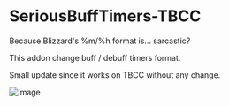 # SeriousBuffTimers-TBCC
Because Blizzard's %m/%h format is... sarcastic?

This addon change buff / debuff timers format.

Small update since it works on TBCC without any change.

![image](https://user-images.githubusercontent.com/85767653/124336374-1b0bb580-db9e-11eb-9881-bd01fef78e43.png)
